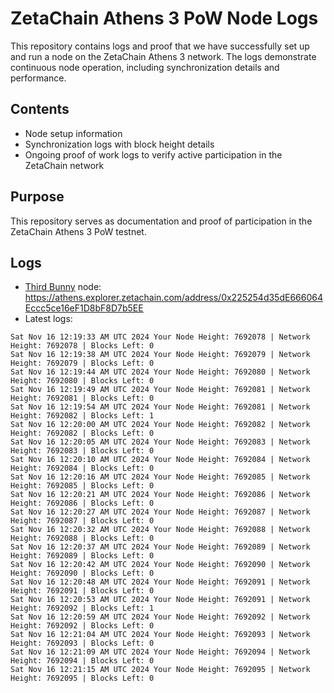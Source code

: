 # ZetaChain Athens 3 PoW Node Logs
This repository contains logs and proof that we have successfully set up and run a node on the ZetaChain Athens 3 network. The logs demonstrate continuous node operation, including synchronization details and performance.

## Contents
- Node setup information
- Synchronization logs with block height details
- Ongoing proof of work logs to verify active participation in the ZetaChain network

## Purpose
This repository serves as documentation and proof of participation in the ZetaChain Athens 3 PoW testnet.

## Logs

- [Third Bunny](https://thirdbunny.xyz/) node: https://athens.explorer.zetachain.com/address/0x225254d35dE666064Eccc5ce16eF1D8bF8D7b5EE
- Latest logs:
```
Sat Nov 16 12:19:33 AM UTC 2024 Your Node Height: 7692078 | Network Height: 7692078 | Blocks Left: 0
Sat Nov 16 12:19:38 AM UTC 2024 Your Node Height: 7692079 | Network Height: 7692079 | Blocks Left: 0
Sat Nov 16 12:19:44 AM UTC 2024 Your Node Height: 7692080 | Network Height: 7692080 | Blocks Left: 0
Sat Nov 16 12:19:49 AM UTC 2024 Your Node Height: 7692081 | Network Height: 7692081 | Blocks Left: 0
Sat Nov 16 12:19:54 AM UTC 2024 Your Node Height: 7692081 | Network Height: 7692082 | Blocks Left: 1
Sat Nov 16 12:20:00 AM UTC 2024 Your Node Height: 7692082 | Network Height: 7692082 | Blocks Left: 0
Sat Nov 16 12:20:05 AM UTC 2024 Your Node Height: 7692083 | Network Height: 7692083 | Blocks Left: 0
Sat Nov 16 12:20:10 AM UTC 2024 Your Node Height: 7692084 | Network Height: 7692084 | Blocks Left: 0
Sat Nov 16 12:20:16 AM UTC 2024 Your Node Height: 7692085 | Network Height: 7692085 | Blocks Left: 0
Sat Nov 16 12:20:21 AM UTC 2024 Your Node Height: 7692086 | Network Height: 7692086 | Blocks Left: 0
Sat Nov 16 12:20:27 AM UTC 2024 Your Node Height: 7692087 | Network Height: 7692087 | Blocks Left: 0
Sat Nov 16 12:20:32 AM UTC 2024 Your Node Height: 7692088 | Network Height: 7692088 | Blocks Left: 0
Sat Nov 16 12:20:37 AM UTC 2024 Your Node Height: 7692089 | Network Height: 7692089 | Blocks Left: 0
Sat Nov 16 12:20:42 AM UTC 2024 Your Node Height: 7692090 | Network Height: 7692090 | Blocks Left: 0
Sat Nov 16 12:20:48 AM UTC 2024 Your Node Height: 7692091 | Network Height: 7692091 | Blocks Left: 0
Sat Nov 16 12:20:53 AM UTC 2024 Your Node Height: 7692091 | Network Height: 7692092 | Blocks Left: 1
Sat Nov 16 12:20:59 AM UTC 2024 Your Node Height: 7692092 | Network Height: 7692092 | Blocks Left: 0
Sat Nov 16 12:21:04 AM UTC 2024 Your Node Height: 7692093 | Network Height: 7692093 | Blocks Left: 0
Sat Nov 16 12:21:09 AM UTC 2024 Your Node Height: 7692094 | Network Height: 7692094 | Blocks Left: 0
Sat Nov 16 12:21:15 AM UTC 2024 Your Node Height: 7692095 | Network Height: 7692095 | Blocks Left: 0
```
